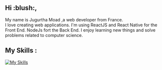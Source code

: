 <h2>Hi :blush:,</h2>
My name is Jugurtha Moad ,a web developer from France. <br /> 
I love creating web applications. I'm using ReactJS and React Native for the Front End. NodeJs fort the Back End.
I enjoy learning new things and solve problems related to computer science.
  <br />
  <h2>My Skills : </h2> 
  
  

[![My Skills](https://skills.thijs.gg/icons?i=c,git,html,css,js,ts,react,nodejs,tailwind,svelte,figma&theme=light)](https://skills.thijs.gg)

